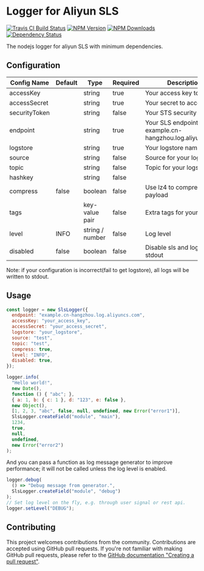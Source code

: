 # Logger for Aliyun SLS

[![Travis CI Build Status](https://img.shields.io/travis/innopals/node-sls-logger/master.svg)](http://travis-ci.org/innopals/node-sls-logger)
[![NPM Version](https://img.shields.io/npm/v/sls-logger.svg)](https://npmjs.org/package/sls-logger)
[![NPM Downloads](https://img.shields.io/npm/dm/sls-logger.svg)](https://npmjs.org/package/sls-logger)
[![Dependency Status](https://status.david-dm.org/gh/innopals/node-sls-logger.svg)](https://david-dm.org/innopals/node-sls-logger)

The nodejs logger for aliyun SLS with minimum dependencies.

## Configuration

| Config Name   | Default | Type            | Required | Description                                                  |
| ------------- | ------- | --------------- | -------- | ------------------------------------------------------------ |
| accessKey     |         | string          | true     | Your access key to SLS                                       |
| accessSecret  |         | string          | true     | Your secret to access SLS                                    |
| securityToken |         | string          | false    | Your STS security token                                      |
| endpoint      |         | string          | true     | Your SLS endpoint, e.g. example.cn-hangzhou.log.aliyuncs.com |
| logstore      |         | string          | true     | Your logstore name                                           |
| source        |         | string          | false    | Source for your logs                                         |
| topic         |         | string          | false    | Topic for your logs                                          |
| hashkey       |         | string          | false    |                                                              |
| compress      | false   | boolean         | false    | Use lz4 to compress log payload                              |
| tags          |         | key-value pair  | false    | Extra tags for your logs                                     |
| level         | INFO    | string / number | false    | Log level                                                    |
| disabled      | false   | boolean         | false    | Disable sls and log to stdout                                |

Note: if your configuration is incorrect(fail to get logstore), all logs will be written to stdout.

## Usage

```javascript
const logger = new SlsLogger({
  endpoint: "example.cn-hangzhou.log.aliyuncs.com",
  accessKey: "your_access_key",
  accessSecret: "your_access_secret",
  logstore: "your_logstore",
  source: "test",
  topic: "test",
  compress: true,
  level: "INFO",
  disabled: true,
});

logger.info(
  "Hello world!",
  new Date(),
  function () { "abc"; },
  { a: 1, b: { c: 1 }, d: "123", e: false },
  new Object(),
  [1, 2, 3, "abc", false, null, undefined, new Error("error1")],
  SlsLogger.createField("module", "main"),
  1234,
  true,
  null,
  undefined,
  new Error("error2")
);
```

And you can pass a function as log message generator to improve performance; it will not be called unless the log level is enabled.

``` js
logger.debug(
  () => "Debug message from generator.",
  SlsLogger.createField("module", "debug")
);
// Set log level on the fly, e.g. through user signal or rest api.
logger.setLevel("DEBUG");
```

## Contributing

This project welcomes contributions from the community. Contributions are accepted using GitHub pull requests. If you're not familiar with making GitHub pull requests, please refer to the [GitHub documentation "Creating a pull request"](https://help.github.com/articles/creating-a-pull-request/).
